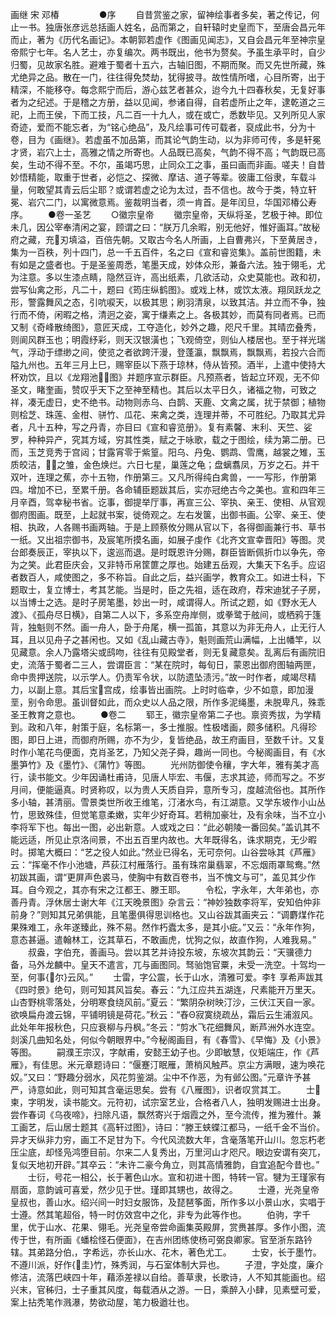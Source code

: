 <!-- { "loadSidebar": true } -->
画继 宋 邓椿
　　
　　●序
　　自昔赏鉴之家，留神绘事者多矣，著之传记，何止一书。独唐张彦远总括画人姓名，品而第之，自轩辕时史皇而下，至唐会昌元年而止，著为《历代名画记》。本朝郭若虚作《图画见闻志》，又自会昌元年至神宗皇帝熙宁七年。名人艺士，亦复编次。两书既出，他书为赘矣。予虽生承平时，自少归蜀，见故家名胜。避难于蜀者十五六，古轴旧图，不期而聚。而又先世所藏，殊尤绝异之品。散在一门，往往得免焚劫，犹得披寻。故性情所嗜，心目所寄，出于精深，不能移夺。每念熙宁而后，游心兹艺者甚众，迨今九十四春秋矣，无复好事者为之纪述。于是稽之方册，益以见闻，参诸自得，自若虚所止之年，逮乾道之三祀，上而王侯，下而工技，凡二百一十九人，或在或亡，悉数毕见。又列所见人家奇迹，爱而不能忘者，为“铭心绝品”，及凡绘事可传可载者，裒成此书，分为十卷，目为《画继》。若虚虽不加品第，而其论气韵生动，以为非师可传，多是轩冕才贤，岩穴上士，高雅之情之所寄也。人品既已高矣，气韵不得不高；气韵既已高矣，生动不得不至。不尔，虽竭巧思，止同众工之事，虽曰画而非画。嗟夫！自昔妙悟精能，取重于世者，必恺之、探微、摩诘、道子等辈。彼庸工俗隶，车载斗量，何敢望其青云后尘耶？或谓若虚之论为太过，吾不信也。故今于类，特立轩冕、岩穴二门，以寓微意焉。鉴裁明当者，须一肯首。是年闰旦，华国邓椿公寿序。
　　●卷一圣艺
　　○徽宗皇帝
　　徽宗皇帝，天纵将圣，艺极于神。即位未几，因公宰奉清闲之宴，顾谓之曰：“朕万几余暇，别无他好，惟好画耳。”故秘府之藏，充刃填溢，百倍先朝。又取古今名人所画，上自曹弗兴，下至黄居き，集为一百秩，列十四门，总一千五百件，名之曰《宣和睿览集》。盖前世图籍，未有如是之盛者也。于是圣鉴周悉，笔墨天成，妙体众形，兼备六法。独于翎毛，尤为注意。多以生漆点睛，隐然豆许，高出纸素，几欲活动，众史莫能也。政和初，尝写仙禽之形，凡二十，题曰《筠庄纵鹤图》。或戏上林，或饮太液。翔凤跃龙之形，警露舞风之态，引吭唳天，以极其思；刷羽清泉，以致其洁。并立而不争，独行而不倚，闲暇之格，清迥之姿，寓于缣素之上。各极其妙，而莫有同者焉。已而又制《奇峰散绮图》，意匠天成，工夺造化，妙外之趣，咫尺千里。其晴峦叠秀，则阆风群玉也；明霞纾彩，则天汉银潢也；飞观倚空，则仙人楼居也。至于祥光瑞气，浮动于缥缈之间，使览之者欲跨汗漫，登蓬瀛，飘飘焉，飘飘焉，若投六合而隘九州也。五年三月上巳，赐宰臣以下燕于琼林，侍从皆预。酒半，上遣中使持大杯劝饮，且以《龙翔池图》并题序宣示群臣。凡预燕者，皆起立环观，无不仰圣文，睹奎画，赞叹乎天下之至神至精也。其后以太平日久，诸福之物，可致之祥，凑无虚日，史不绝书。动物则赤乌、白鹊、天鹿、文禽之属，扰于禁御；植物则桧芝、珠莲、金柑、骈竹、瓜花、来禽之类，连理并蒂，不可胜纪。乃取其尤异者，凡十五种，写之丹青，亦目曰《宣和睿览册》。复有素馨、末利、天竺、娑罗，种种异产，究其方域，穷其性类，赋之于咏歌，载之于图绘，续为第二册。已而，玉芝竞秀于宫闼；甘露宵零于紫篁。阳乌、丹兔、鹦鹉、雪鹰，越裳之雉，玉质皎洁，之雏，金色焕烂。六日七星，巢莲之龟；盘螭翥凤，万岁之石。并干双叶，连理之蕉，亦十五物，作册第三。又凡所得纯白禽兽，一一写形，作册第四。增加不已，至累千册。各命辅臣题跋其后，实亦冠绝古今之美也。宣和四年三月辛酉，驾幸秘书省。讫事，御提举厅事，再宣三公、宰执、亲王、使相、从官观御府图画。既至，上起就书案，徙倚观之。左右发箧，出御书画。公宰、亲王、使相、执政，人各赐书画两轴。于是上顾蔡攸分赐从官以下，各得御画兼行书、草书一纸。又出祖宗御书，及宸笔所摸名画，如展子虔作《北齐文宣幸晋阳》等图。灵台郎奏辰正，宰执以下，逡巡而退。是时既恩许分赐，群臣皆断佩折巾以争先，帝为之笑。此君臣庆会，又非特币帛筐篚之厚也。始建五岳观，大集天下名手。应诏者数百人，咸使图之，多不称旨。自此之后，益兴画学，教育众工。如进士科，下题取士，复立博士，考其艺能。当是时，臣之先祖，适在政府，荐宋迪犹子子房，以当博士之选。是时子房笔墨，妙出一时，咸谓得人。所试之题，如《野水无人渡》、《孤舟尽日横》，自第二人以下，多系空舟岸侧，或拳鹭于舷间，或栖鸦于篷背，独魁则不然。画一舟人，卧于舟尾，横一孤笛，其意以为非无舟人，止无行人耳，且以见舟子之甚闲也。又如《乱山藏古寺》，魁则画荒山满幅，上出幡竿，以见藏意。余人乃露塔尖或鸱吻，往往有见殿堂者，则无复藏意矣。乱离后有画院旧史，流落于蜀者二三人，尝谓臣言：“某在院时，每旬日，蒙恩出御府图轴两匣，命中贵押送院，以示学人。仍责军令状，以防遗坠渍污。”故一时作者，咸竭尽精力，以副上意。其后宝宫成，绘事皆出画院。上时时临幸，少不如意，即加漫垩，别令命思。虽训督如此，而众史以人品之限，所作多泥绳墨，未脱卑凡，殊乖圣王教育之意也。
　　●卷二
　　郓王，徽宗皇帝第二子也。禀资秀拔，为学精到。政和八年，射策于庭，名标第一，多士推服。性极嗜画，颇多储积。凡得珍图，即日上进，而御府所赐，亦不为少，复皆绝品，故王府画目，至数千计。又复时作小笔花鸟便面，克肖圣艺，乃知父尧子舜，趣尚一同也。今秘阁画目，有《水墨笋竹》及《墨竹》、《蒲竹》等图。
　　光州防御使令穰，字大年，雅有美才高行，读书能文。少年因诵杜甫诗，见唐人毕宏、韦偃，志求其迹，师而写之。不岁月间，便能逼真。时贤称叹，以为贵人天质自异，意所专习，度越流俗也。其所作多小轴，甚清丽。雪景类世所收王维笔，汀渚水鸟，有江湖意。又学东坡作小山丛竹，思致殊佳，但觉笔意柔嫩，实年少好奇耳。若稍加豪壮，及有余味，当不立小李将军下也。每出一图，必出新意。人或戏之曰：“此必朝陵一番回矣。”盖讥其不能远适，所见止京洛间景，不出五百里内故也。大年既得名，诛求期克，无少暇时。掷笔大概曰：“艺之役人如此。”然业已得名，无可奈何。山谷尝咏其《芦雁》云：“挥毫不作小池塘，芦荻江村雁落行。虽有珠帘巢翡翠，不忘烟雨罩鸳鸯。”然初跋其画，谓“更屏声色裘马，使胸中有数百卷书，当不愧文与可”，盖见其少作耳。自今观之，其亦有宋之江都王、滕王耶。
　　令松，字永年，大年弟也，亦善丹青。浮休居士谢大年《江天晚景图》杂言云：“神妙独数李将军，安知伯仲非前身？”则知其兄弟俱能，且笔墨俱得思训格也。又山谷跋其画夹云：“调麝煤作花果殊难工，永年遂臻此，殊不易。然作朽蠹太多，是其小疵。”又云：“永年作狗，意态甚逼。遣翰林工，讫其草石，不敢画虎，忧狗之似，故直作狗，人难我易。”
　　叔盎，字伯充，善画马。尝以其艺并诗投东坡，东坡次其韵云：“天骥德力备，马外龙麟中。皇天不遣言，兀与画图同。驽骀饱官粟，未受一洗空。十驾均一至，何事{尔}云风。”
　　士雷，字公震，长于山水，清雅可爱。李钅享希声跋其《四时景》绝句，则可知其风旨矣。春云：“九江应共五湖连，尺素能开万里天。山杏野桃零落处，分明寒食绕风前。”夏云：“繁阴杂树映汀沙，三伏江天自一家。欲唤扁舟渡云锦，平铺明镜是荷花。”秋云：“舂Θ寂寞绕疏丛，霜后云生浦溆风。此处年年报秋色，只应衰柳与丹枫。”冬云：“剪水飞花细舞风，断芦洲外水连空。剡溪几曲知名处，何似今朝眼界中。”今秘阁画目，有《春雪》、《早悔》及《小景》等图。
　　嗣濮王宗汉，字献甫，安懿王幼子也。少即敏慧，仪矩端庄，作《芦雁》，有佳思。米元章题诗曰：“偃蹇汀眠雁，萧梢风触芦。京尘方满眼，速为唤花奴。”又曰：“野趣分弱水，风花剪鉴湖。尘中不作恶，为有邺公图。”元章许予甚严，诗意如此，则可知其含毫运思矣。尝有《八雁图》，识者叹赏其工。
　　士柬，字明发，读书能文。元符初，试宗室艺业，合格者八人，独明发赐进士出身。尝作春词《乌夜啼》，扫除凡语，飘然寄兴于烟霞之外，至今流传，推为雅什。兼工画艺，后山居士题其《高轩过图》，诗曰：“滕王蛱蝶江都马，一纸千金不当价。异才天纵非力穷，画工不足甘为下。今代风流数大年，含毫落笔开山川。忽忘朽老压尘底，却怪凫鸿堕目前。尔来二人复秀出，万里河山才咫尺。眼边安谓有突兀，复似天地初开辟。”其卒云：“未许二豪今角立，则其高情雅韵，自宜追配今昔也。”
　　士衍，号花一相公，长于著色山水。宣和初进十图，特转一官。犍为王瑾家有扇面，意韵诚可喜爱，然少见于世。瑾即其甥也，故得之。
　　士遵，光尧皇帝皇叔也，善山水。绍兴间一时妇女服饰，及琵琶筝面，所作多以小景山水，实唱于士遵。然其笔超俗，特一时仿效宫中之化，非专为此等作也。
　　伯驹，字千里，优于山水、花果、翎毛。光尧皇帝尝命画集英殿屏，赏赉甚厚。多作小图，流传于世，有所画《蟠桧怪石便面》，在吉州团练使杨可弼良卿家。官至浙东路钤辖。其弟路分伯，字希远，亦长山水、花木，著色尤工。
　　士安，长于墨竹。不遵川派，好作{圭}竹，殊秀润，与石室体制大异也。
　　子澄，字处度，廉介修洁，流落巴峡四十年，藉添差禄以自给。善草隶，长歌诗，人不知其能画也。绍兴末，官秭归，士子重其风度，每载酒从之游。一日，乘醉入小肆，见素壁可爱，案上拈秃笔作溅瀑，势欲动屋，笔力极遒壮也。
